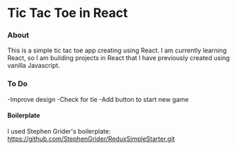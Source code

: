 # Tic Tac Toe in React

### About

This is a simple tic tac toe app creating using React. I am currently learning React, so I am building projects in React that I have previously created using vanilla Javascript.

### To Do

-Improve design
-Check for tie
-Add button to start new game

#### Boilerplate

I used Stephen Grider's boilerplate:
https://github.com/StephenGrider/ReduxSimpleStarter.git
